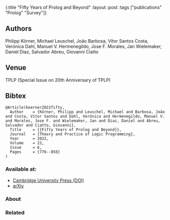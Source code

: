 {:title "Fifty Years of Prolog and Beyond"
 :layout :post
 :tags  ["publications" "Prolog" "Survey"]}

## Authors
Philipp Körner, Michael Leuschel, João Barbosa, Vítor Santos Costa, Verónica Dahl, Manuel V. Hermenegildo, Jose F. Morales, Jan Wielemaker, Daniel Diaz, Salvador Abreu, Giovanni Ciatto 

## Venue
TPLP (Special Issue on 20th Anniversary of TPLP)

## Bibtex

```
@Article(koerner2022fifty,
  Author	= {Körner, Philipp and Leuschel, Michael and Barbosa, João and Costa, Vítor Santos and Dahl, Verónica and Hermenegildo, Manuel V. and Morales, Jose F. and Wielemaker, Jan and Diaz, Daniel and Abreu, Salvador and Ciatto, Giovanni},
  Title		= {{Fifty Years of Prolog and Beyond}},
  Journal	= {Theory and Practice of Logic Programming},
  Year		= 2022,
  Volume    = 22,
  Issue     = 6,
  Pages		= {776--858}
)
```

### Available at:

- [Cambridge University Press (DOI)](https://doi.org/10.1017/S1471068422000102)
- [arXiv](https://arxiv.org/abs/2201.10816)

### About


### Related

